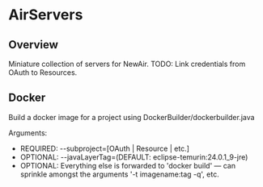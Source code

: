 # AirServers

## Overview
Miniature collection of servers for NewAir. TODO: Link credentials from OAuth to Resources.

## Docker
Build a docker image for a project using DockerBuilder/dockerbuilder.java

Arguments:

* REQUIRED: --subproject=[OAuth | Resource | etc.]
* OPTIONAL: --javaLayerTag=(DEFAULT: eclipse-temurin:24.0.1_9-jre)
* OPTIONAL: Everything else is forwarded to 'docker build' — can sprinkle amongst the arguments '-t imagename:tag -q', etc.

